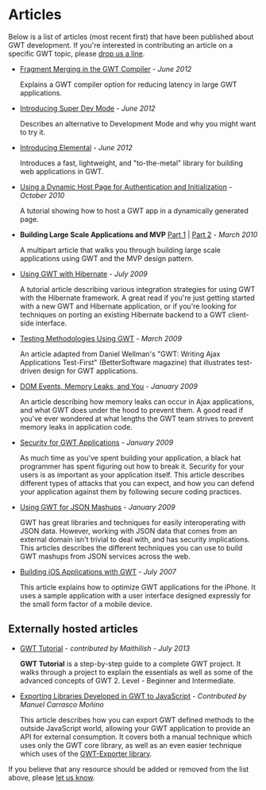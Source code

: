 Articles
===

<p>Below is a list of articles (most recent first) that have been published about GWT development. If you're interested in contributing an article on a specific GWT topic,
 please <a href="http://groups.google.com/group/Google-Web-Toolkit/post?sendowner=1&_done=/group/Google-Web-Toolkit/about%3F&">drop us a line</a>.</p>

<ul class="toolsList">
  <li>
    <a href="fragment_merging.html">Fragment Merging in the GWT Compiler</a> - <i>June 2012</i>
    <p class="toolsDescription"> Explains a GWT compiler option for reducing latency in large GWT applications.</p>
  </li>
  <li>
    <a href="superdevmode.html">Introducing Super Dev Mode</a> - <i>June 2012</i>
    <p class="toolsDescription"> Describes an alternative to Development Mode and why you might want to try it.</p>
  </li>
  <li>
    <a href="elemental.html">Introducing Elemental</a> - <i>June 2012</i>
    <p class="toolsDescription"> Introduces a fast, lightweight, and "to-the-metal" library for building web applications in GWT.</p>
  </li>
  <li>
    <a href="dynamic_host_page.html">Using a Dynamic Host Page for Authentication and Initialization</a> - <i>October 2010</i>
    <p class="toolsDescription"> A tutorial showing how to host a GWT app in a dynamically generated page.</p>
  </li>
  <li>
    <b>Building Large Scale Applications and MVP</b> <a href="mvp-architecture.html">Part 1</a> | <a href="mvp-architecture-2.html">Part 2</a> - <i>March 2010</i>
    <p class="toolsDescription"> A multipart article that walks you through building large scale applications using GWT and the MVP design pattern.</p>
  </li>
  <li>
    <a href="using_gwt_with_hibernate.html">Using GWT with Hibernate</a> - <i>July 2009</i>
    <p class="toolsDescription"> A tutorial article describing various integration strategies for using GWT with the Hibernate framework. A great read if you're just getting started with a new GWT and Hibernate application, or if you're looking for techniques on porting an existing Hibernate backend to a GWT client-side interface.</p>
  </li>
  <li>
    <a href="testing_methodologies_using_gwt.html">Testing Methodologies Using GWT</a> - <i>March 2009</i>
    <p class="toolsDescription"> An article adapted from Daniel Wellman's &quot;GWT: Writing Ajax Applications Test-First&quot; (BetterSoftware magazine) that illustrates test-driven design for GWT applications.</p>
  </li>
  <li>
    <a href="dom_events_memory_leaks_and_you.html">DOM Events, Memory Leaks, and You</a> - <i>January 2009</i>
    <p class="toolsDescription"> An article describing how memory leaks can occur in Ajax applications, and what GWT does under the hood to prevent them. A good read if you've ever
wondered at what lengths the GWT team strives to prevent memory leaks in application code.</p>
  </li>
  <li>
    <a href="security_for_gwt_applications.html">Security for GWT Applications</a> - <i>January 2009</i>
    <p class="toolsDescription"> As much time as you've spent building your application, a black hat programmer has spent figuring out how to break it. Security for your users is as important
as your application itself. This article describes different types of attacks that you can expect, and how you can defend your application against
them by following secure coding practices.</p>
  </li>
  <li>
    <a href="using_gwt_for_json_mashups.html">Using GWT for JSON Mashups</a> - <i>January 2009</i>
    <p class="toolsDescription">GWT has great libraries and techniques for easily interoperating with JSON data. However, working with JSON data that comes from an external domain
isn't trivial to deal with, and has security implications. This articles describes the different techniques you can use to build GWT mashups from
JSON services across the web.</p>
  </li>
 <li>
    <a href="gwt-iphone.html">Building iOS Applications with GWT</a> - <i>July 2007</i>
    <p class="toolsDescription">This article explains how to optimize GWT applications for the iPhone.
       It uses a sample application with a user interface designed expressly for the small form factor of a mobile device.
    </p>
  </li>
</ul>

## Externally hosted articles

<ul class="toolsList">
  <li>
    <a href="http://codedrops.in/gwt-tutorial/">GWT Tutorial</a> - <i>contributed by Maithilish - July 2013</i>
    <p class="toolsDescription"><b>GWT Tutorial</b> is a step-by-step guide to a complete GWT project. It walks through a project to explain the essentials as well as some of the advanced concepts of GWT 2. Level - Beginner and Intermediate. </p>
  <li>
    <a href="//code.google.com/p/gwtchismes/wiki/Tutorial_ExportingGwtLibrariesToJavascript_en">Exporting Libraries Developed in GWT to JavaScript</a> - <i>Contributed by Manuel Carrasco Moñino</i>
    <p class="toolsDescription">This article describes how you can export GWT defined methods to the outside JavaScript world, allowing your GWT application to provide an API for external consumption. It covers both a manual technique which uses only the GWT core library, as well as an even easier technique which uses of the <a href="//code.google.com/p/gwt-exporter">GWT-Exporter library</a>.</p>
</ul>

<p>If you believe that any resource should be added or removed from the list above, please <a href="mailto:Google-Web-Toolkit+owner@googlegroups.com">let us
know</a>.</p>
